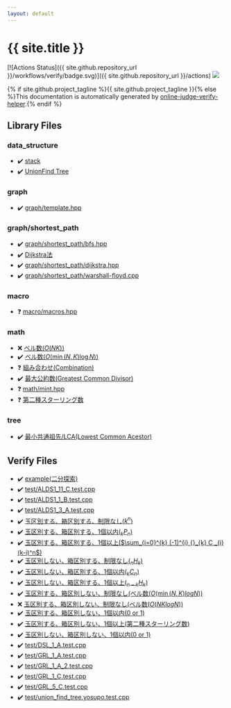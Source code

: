 ```yaml
---
layout: default
---
```


<!-- mathjax config similar to math.stackexchange -->
<script type="text/javascript" async
  src="https://cdnjs.cloudflare.com/ajax/libs/mathjax/2.7.5/MathJax.js?config=TeX-MML-AM_CHTML">
</script>
<script type="text/x-mathjax-config">
  MathJax.Hub.Config({
    TeX: { equationNumbers: { autoNumber: "AMS" }},
    tex2jax: {
      inlineMath: [ ['$','$'] ],
      processEscapes: true
    },
    "HTML-CSS": { matchFontHeight: false },
    displayAlign: "left",
    displayIndent: "2em"
  });
</script>

<script type="text/javascript" src="https://cdnjs.cloudflare.com/ajax/libs/jquery/3.4.1/jquery.min.js"></script>
<script src="https://cdn.jsdelivr.net/npm/jquery-balloon-js@1.1.2/jquery.balloon.min.js" integrity="sha256-ZEYs9VrgAeNuPvs15E39OsyOJaIkXEEt10fzxJ20+2I=" crossorigin="anonymous"></script>
<script type="text/javascript" src="assets/js/copy-button.js"></script>
<link rel="stylesheet" href="assets/css/copy-button.css" />


# {{ site.title }}

[![Actions Status]({{ site.github.repository_url }}/workflows/verify/badge.svg)]({{ site.github.repository_url }}/actions)
<a href="{{ site.github.repository_url }}"><img src="https://img.shields.io/github/last-commit/{{ site.github.owner_name }}/{{ site.github.repository_name }}" /></a>

{% if site.github.project_tagline %}{{ site.github.project_tagline }}{% else %}This documentation is automatically generated by <a href="https://github.com/kmyk/online-judge-verify-helper">online-judge-verify-helper</a>.{% endif %}

## Library Files

<div id="c8f6850ec2ec3fb32f203c1f4e3c2fd2"></div>

### data_structure

* :heavy_check_mark: <a href="library/data_structure/stack.hpp.html">stack</a>
* :heavy_check_mark: <a href="library/data_structure/unionfind.hpp.html">UnionFind Tree</a>


<div id="f8b0b924ebd7046dbfa85a856e4682c8"></div>

### graph

* :heavy_check_mark: <a href="library/graph/template.hpp.html">graph/template.hpp</a>


<div id="fff28642b706f0621a80a098b694618d"></div>

### graph/shortest_path

* :heavy_check_mark: <a href="library/graph/shortest_path/bfs.hpp.html">graph/shortest_path/bfs.hpp</a>
* :heavy_check_mark: <a href="library/graph/shortest_path/dijkstra.cpp.html">Dijkstra法</a>
* :heavy_check_mark: <a href="library/graph/shortest_path/dijkstra.hpp.html">graph/shortest_path/dijkstra.hpp</a>
* :heavy_check_mark: <a href="library/graph/shortest_path/warshall-floyd.cpp.html">graph/shortest_path/warshall-floyd.cpp</a>


<div id="eb320f0c2b6a25b48ca861a120eea902"></div>

### macro

* :question: <a href="library/macro/macros.hpp.html">macro/macros.hpp</a>


<div id="7e676e9e663beb40fd133f5ee24487c2"></div>

### math

* :x: <a href="library/math/bell-number-2.cpp.html">ベル数($O(NK)$)</a>
* :heavy_check_mark: <a href="library/math/bell-number.cpp.html">ベル数($O(\min(N,K) \log N)$)</a>
* :question: <a href="library/math/comb.hpp.html">組み合わせ(Combination)</a>
* :heavy_check_mark: <a href="library/math/gcd.hpp.html">最大公約数(Greatest Common Divisor)</a>
* :question: <a href="library/math/mint.hpp.html">math/mint.hpp</a>
* :question: <a href="library/math/stiring-number-second.cpp.html">第二種スターリング数</a>


<div id="c0af77cf8294ff93a5cdb2963ca9f038"></div>

### tree

* :heavy_check_mark: <a href="library/tree/lca.cpp.html">最小共通祖先/LCA(Lowest Common Acestor)</a>


## Verify Files

* :heavy_check_mark: <a href="verify/example/example.test.cpp.html">example(二分探索)</a>
* :heavy_check_mark: <a href="verify/test/ALDS1_11_C.test.cpp.html">test/ALDS1_11_C.test.cpp</a>
* :heavy_check_mark: <a href="verify/test/ALDS1_1_B.test.cpp.html">test/ALDS1_1_B.test.cpp</a>
* :heavy_check_mark: <a href="verify/test/ALDS1_3_A.test.cpp.html">test/ALDS1_3_A.test.cpp</a>
* :heavy_check_mark: <a href="verify/test/DPL_5_A.test.cpp.html">玉区別する、箱区別する、制限なし($k^{n}$)</a>
* :heavy_check_mark: <a href="verify/test/DPL_5_B.test.cpp.html">玉区別する、箱区別する、1個以内(${}_k P _n$)</a>
* :heavy_check_mark: <a href="verify/test/DPL_5_C.test.cpp.html">玉区別する、箱区別する、1個以上($\sum_{i=0}^{k} (-1)^{i} {}_{k} C _{i} (k-i)^n$)</a>
* :heavy_check_mark: <a href="verify/test/DPL_5_D.test.cpp.html">玉区別しない、箱区別する、制限なし(${}_n H _k$)</a>
* :heavy_check_mark: <a href="verify/test/DPL_5_E.test.cpp.html">玉区別しない、箱区別する、1個以内(${}_k C _n$)</a>
* :heavy_check_mark: <a href="verify/test/DPL_5_F.test.cpp.html">玉区別しない、箱区別する、1個以上(${}_{n-k} H _k$)</a>
* :heavy_check_mark: <a href="verify/test/DPL_5_G.test.cpp.html">玉区別する、箱区別しない、制限なし(ベル数($O(\min(N,K)log N$))</a>
* :x: <a href="verify/test/DPL_5_G_2.test.cpp.html">玉区別する、箱区別しない、制限なし(ベル数($O(NKlog N$))</a>
* :heavy_check_mark: <a href="verify/test/DPL_5_H.test.cpp.html">玉区別する、箱区別しない、1個以内(0 or 1)</a>
* :heavy_check_mark: <a href="verify/test/DPL_5_I.test.cpp.html">玉区別する、箱区別しない、1個以上(第二種スターリング数)</a>
* :heavy_check_mark: <a href="verify/test/DPL_5_K.test.cpp.html">玉区別しない、箱区別しない、1個以内(0 or 1)</a>
* :heavy_check_mark: <a href="verify/test/DSL_1_A.test.cpp.html">test/DSL_1_A.test.cpp</a>
* :heavy_check_mark: <a href="verify/test/GRL_1_A.test.cpp.html">test/GRL_1_A.test.cpp</a>
* :heavy_check_mark: <a href="verify/test/GRL_1_A_2.test.cpp.html">test/GRL_1_A_2.test.cpp</a>
* :heavy_check_mark: <a href="verify/test/GRL_1_C.test.cpp.html">test/GRL_1_C.test.cpp</a>
* :heavy_check_mark: <a href="verify/test/GRL_5_C.test.cpp.html">test/GRL_5_C.test.cpp</a>
* :heavy_check_mark: <a href="verify/test/union_find_tree.yosupo.test.cpp.html">test/union_find_tree.yosupo.test.cpp</a>


